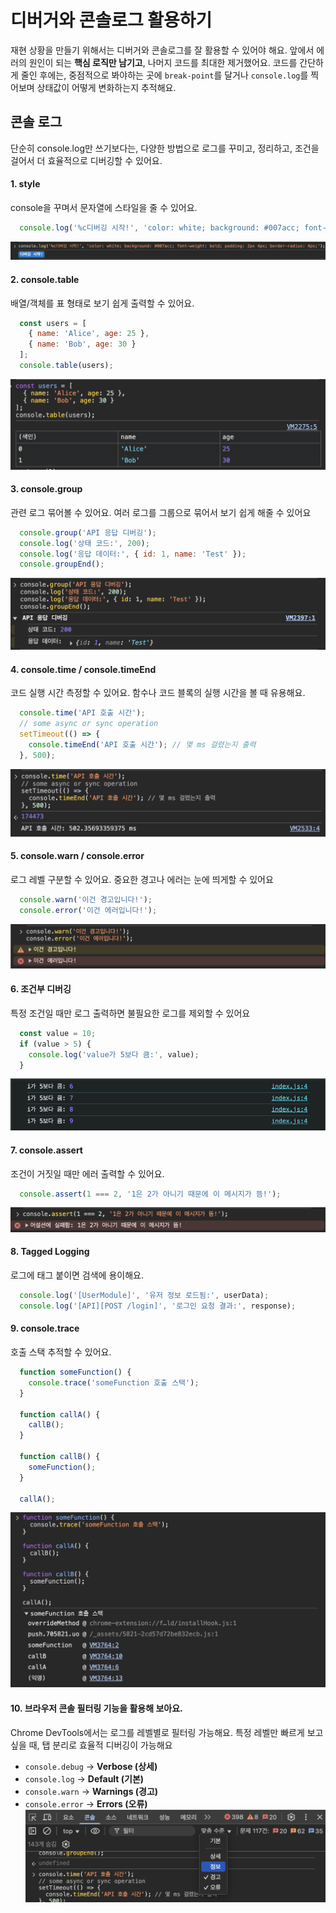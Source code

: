 # 디버거와 콘솔로그 활용하기
재현 상황을 만들기 위해서는 디버거와 콘솔로그를 잘 활용할 수 있어야 해요. 앞에서 에러의 원인이 되는 **핵심 로직만 남기고**, 나머지 코드를 최대한 제거했어요. 코드를 간단하게 줄인 후에는, 중점적으로 봐야하는 곳에 `break-point`를 달거나 `console.log`를 찍어보며 상태값이 어떻게 변화하는지 추적해요.

## 콘솔 로그
단순히 console.log만 쓰기보다는, 다양한 방법으로 로그를 꾸미고, 정리하고, 조건을 걸어서 더 효율적으로 디버깅할 수 있어요.

#### 1. style
console을 꾸며서 문자열에 스타일을 줄 수 있어요.
```js
  console.log('%c디버깅 시작!', 'color: white; background: #007acc; font-weight: bold; padding: 2px 4px; border-radius: 4px;');
```
![](../../images/reproduce/console/1.png)

#### 2. console.table
배열/객체를 표 형태로 보기 쉽게 출력할 수 있어요.
```js
  const users = [
    { name: 'Alice', age: 25 },
    { name: 'Bob', age: 30 }
  ];
  console.table(users);
```
![](../../images/reproduce/console/2.png)

#### 3. console.group
관련 로그 묶어볼 수 있어요. 여러 로그를 그룹으로 묶어서 보기 쉽게 해줄 수 있어요
```js
  console.group('API 응답 디버깅');
  console.log('상태 코드:', 200);
  console.log('응답 데이터:', { id: 1, name: 'Test' });
  console.groupEnd();
```
![](../../images/reproduce/console/3.png)

#### 4. console.time / console.timeEnd
코드 실행 시간 측정할 수 있어요. 함수나 코드 블록의 실행 시간을 볼 때 유용해요.
```js
  console.time('API 호출 시간');
  // some async or sync operation
  setTimeout(() => {
    console.timeEnd('API 호출 시간'); // 몇 ms 걸렸는지 출력
  }, 500);
```
![](../../images/reproduce/console/4.png)

#### 5. console.warn / console.error
로그 레벨 구분할 수 있어요. 중요한 경고나 에러는 눈에 띄게할 수 있어요
```js
  console.warn('이건 경고입니다!');
  console.error('이건 에러입니다!');
```
![](../../images/reproduce/console/5.png)


#### 6. 조건부 디버깅
특정 조건일 때만 로그 출력하면 불필요한 로그를 제외할 수 있어요
```js
  const value = 10;
  if (value > 5) {
    console.log('value가 5보다 큼:', value);
  }
```
![](../../images/reproduce/console/6.png)

#### 7. console.assert
조건이 거짓일 때만 에러 출력할 수 있어요.
```js
  console.assert(1 === 2, '1은 2가 아니기 때문에 이 메시지가 뜸!');
```
![](../../images/reproduce/console/7.png)

#### 8. Tagged Logging
로그에 태그 붙이면 검색에 용이해요.
```js
  console.log('[UserModule]', '유저 정보 로드됨:', userData);
  console.log('[API][POST /login]', '로그인 요청 결과:', response);
```

#### 9. console.trace
호출 스택 추적할 수 있어요.
```js
  function someFunction() {
    console.trace('someFunction 호출 스택');
  }

  function callA() {
    callB();
  }

  function callB() {
    someFunction();
  }

  callA();
```
![](../../images/reproduce/console/9.png)

#### 10. 브라우저 콘솔 필터링 기능을 활용해 보아요.
Chrome DevTools에서는 로그를 레벨별로 필터링 가능해요. 특정 레벨만 빠르게 보고 싶을 때, 탭 분리로 효율적 디버깅이 가능해요
  - `console.debug` → **Verbose (상세)**
  - `console.log` → **Default (기본)**
  - `console.warn` → **Warnings (경고)**
  - `console.error` → **Errors (오류)**
![](../../images/reproduce/console/10.png)
